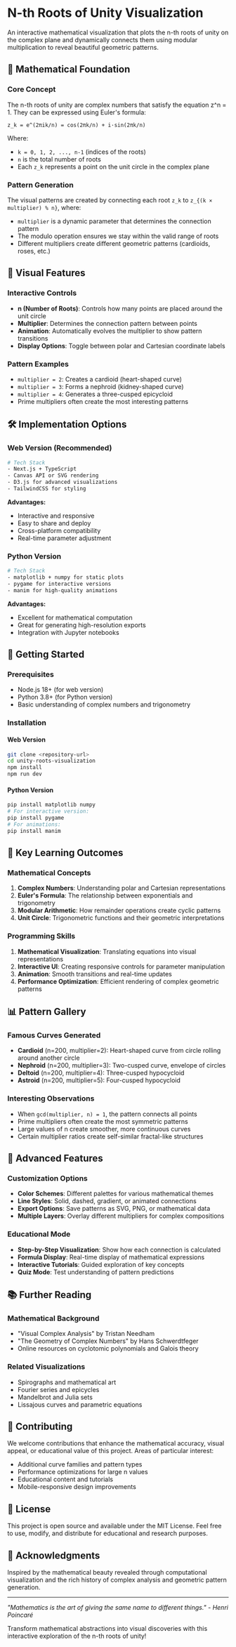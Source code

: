 # N-th Roots of Unity Visualization

An interactive mathematical visualization that plots the n-th roots of unity on the complex plane and dynamically connects them using modular multiplication to reveal beautiful geometric patterns.

## 🔬 Mathematical Foundation

### Core Concept
The n-th roots of unity are complex numbers that satisfy the equation z^n = 1. They can be expressed using Euler's formula:

```
z_k = e^(2πik/n) = cos(2πk/n) + i·sin(2πk/n)
```

Where:
- `k = 0, 1, 2, ..., n-1` (indices of the roots)
- `n` is the total number of roots
- Each `z_k` represents a point on the unit circle in the complex plane

### Pattern Generation
The visual patterns are created by connecting each root `z_k` to `z_{(k × multiplier) % n}`, where:
- `multiplier` is a dynamic parameter that determines the connection pattern
- The modulo operation ensures we stay within the valid range of roots
- Different multipliers create different geometric patterns (cardioids, roses, etc.)

## 🎨 Visual Features

### Interactive Controls
- **n (Number of Roots)**: Controls how many points are placed around the unit circle
- **Multiplier**: Determines the connection pattern between points
- **Animation**: Automatically evolves the multiplier to show pattern transitions
- **Display Options**: Toggle between polar and Cartesian coordinate labels

### Pattern Examples
- `multiplier = 2`: Creates a cardioid (heart-shaped curve)
- `multiplier = 3`: Forms a nephroid (kidney-shaped curve)
- `multiplier = 4`: Generates a three-cusped epicycloid
- Prime multipliers often create the most interesting patterns

## 🛠️ Implementation Options

### Web Version (Recommended)
```bash
# Tech Stack
- Next.js + TypeScript
- Canvas API or SVG rendering
- D3.js for advanced visualizations
- TailwindCSS for styling
```

**Advantages:**
- Interactive and responsive
- Easy to share and deploy
- Cross-platform compatibility
- Real-time parameter adjustment

### Python Version
```bash
# Tech Stack
- matplotlib + numpy for static plots
- pygame for interactive versions
- manim for high-quality animations
```

**Advantages:**
- Excellent for mathematical computation
- Great for generating high-resolution exports
- Integration with Jupyter notebooks

## 🚀 Getting Started

### Prerequisites
- Node.js 18+ (for web version)
- Python 3.8+ (for Python version)
- Basic understanding of complex numbers and trigonometry

### Installation

#### Web Version
```bash
git clone <repository-url>
cd unity-roots-visualization
npm install
npm run dev
```

#### Python Version
```bash
pip install matplotlib numpy
# For interactive version:
pip install pygame
# For animations:
pip install manim
```

## 🎯 Key Learning Outcomes

### Mathematical Concepts
1. **Complex Numbers**: Understanding polar and Cartesian representations
2. **Euler's Formula**: The relationship between exponentials and trigonometry
3. **Modular Arithmetic**: How remainder operations create cyclic patterns
4. **Unit Circle**: Trigonometric functions and their geometric interpretations

### Programming Skills
1. **Mathematical Visualization**: Translating equations into visual representations
2. **Interactive UI**: Creating responsive controls for parameter manipulation
3. **Animation**: Smooth transitions and real-time updates
4. **Performance Optimization**: Efficient rendering of complex geometric patterns

## 📊 Pattern Gallery

### Famous Curves Generated
- **Cardioid** (n=200, multiplier=2): Heart-shaped curve from circle rolling around another circle
- **Nephroid** (n=200, multiplier=3): Two-cusped curve, envelope of circles
- **Deltoid** (n=200, multiplier=4): Three-cusped hypocycloid
- **Astroid** (n=200, multiplier=5): Four-cusped hypocycloid

### Interesting Observations
- When `gcd(multiplier, n) = 1`, the pattern connects all points
- Prime multipliers often create the most symmetric patterns
- Large values of n create smoother, more continuous curves
- Certain multiplier ratios create self-similar fractal-like structures

## 🔧 Advanced Features

### Customization Options
- **Color Schemes**: Different palettes for various mathematical themes
- **Line Styles**: Solid, dashed, gradient, or animated connections
- **Export Options**: Save patterns as SVG, PNG, or mathematical data
- **Multiple Layers**: Overlay different multipliers for complex compositions

### Educational Mode
- **Step-by-Step Visualization**: Show how each connection is calculated
- **Formula Display**: Real-time display of mathematical expressions
- **Interactive Tutorials**: Guided exploration of key concepts
- **Quiz Mode**: Test understanding of pattern predictions

## 📚 Further Reading

### Mathematical Background
- "Visual Complex Analysis" by Tristan Needham
- "The Geometry of Complex Numbers" by Hans Schwerdtfeger
- Online resources on cyclotomic polynomials and Galois theory

### Related Visualizations
- Spirographs and mathematical art
- Fourier series and epicycles
- Mandelbrot and Julia sets
- Lissajous curves and parametric equations

## 🤝 Contributing

We welcome contributions that enhance the mathematical accuracy, visual appeal, or educational value of this project. Areas of particular interest:

- Additional curve families and pattern types
- Performance optimizations for large n values
- Educational content and tutorials
- Mobile-responsive design improvements

## 📄 License

This project is open source and available under the MIT License. Feel free to use, modify, and distribute for educational and research purposes.

## 🙏 Acknowledgments

Inspired by the mathematical beauty revealed through computational visualization and the rich history of complex analysis and geometric pattern generation.

---

*"Mathematics is the art of giving the same name to different things." - Henri Poincaré*

Transform mathematical abstractions into visual discoveries with this interactive exploration of the n-th roots of unity!